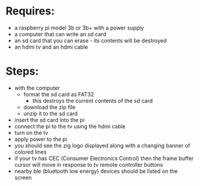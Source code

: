 # Requires:
* a raspberry pi model 3b or 3b+ with a power supply
* a computer that can write an sd card
* an sd card that you can erase - its contents will be destroyed
* an hdmi tv and an hdmi cable

# Steps:
* with the computer
    * format the sd card as FAT32
        * this destroys the current contents of the sd card
    * download the zip file
    * unzip it to the sd card
* insert the sd card into the pi
* connect the pi to the tv using the hdmi cable
* turn on the tv
* apply power to the pi
* you should see the zig logo displayed along with a changing banner of colored lines
* if your tv has CEC (Consumer Electronics Control) then the frame buffer cursor will move in response to tv remote controller buttons
* nearby ble (bluetooth low energy) devices should be listed on the screen
